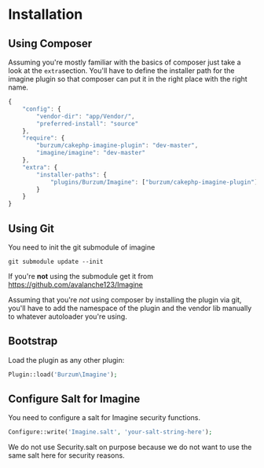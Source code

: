Installation
============

Using Composer
--------------

Assuming you're mostly familiar with the basics of composer just take a look at the ```extra```section. You'll have to define the installer path for the imagine plugin so that composer can put it in the right place with the right name.

```js
{
    "config": {
        "vendor-dir": "app/Vendor/",
        "preferred-install": "source"
    },
    "require": {
        "burzum/cakephp-imagine-plugin": "dev-master",
        "imagine/imagine": "dev-master"
    },
    "extra": {
        "installer-paths": {
            "plugins/Burzum/Imagine": ["burzum/cakephp-imagine-plugin"]
        }
    }
}
```

Using Git
---------

You need to init the git submodule of imagine

```
git submodule update --init
```

If you're **not** using the submodule get it from https://github.com/avalanche123/Imagine

Assuming that you're *not* using composer by installing the plugin via git, you'll have to add the namespace of the plugin and the vendor lib manually to whatever autoloader you're using.

Bootstrap
---------

Load the plugin as any other plugin:

```php
Plugin::load('Burzum\Imagine');
```

Configure Salt for Imagine
--------------------------

You need to configure a salt for Imagine security functions.

```php
Configure::write('Imagine.salt', 'your-salt-string-here');
```

We do not use Security.salt on purpose because we do not want to use the same salt here for security reasons.
